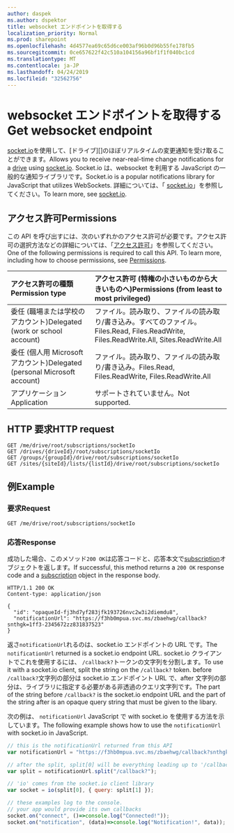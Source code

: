 ```yaml
---
author: daspek
ms.author: dspektor
title: websocket エンドポイントを取得する
localization_priority: Normal
ms.prod: sharepoint
ms.openlocfilehash: 4d4577ea69c65d6ce003af96b0d96b55fe178fb5
ms.sourcegitcommit: 0ce657622f42c510a104156a96bf1f1f040bc1cd
ms.translationtype: MT
ms.contentlocale: ja-JP
ms.lasthandoff: 04/24/2019
ms.locfileid: "32562756"
---
```

# <a name="get-websocket-endpoint"></a><span data-ttu-id="11e39-102">websocket エンドポイントを取得する</span><span class="sxs-lookup"><span data-stu-id="11e39-102">Get websocket endpoint</span></span>

<span data-ttu-id="11e39-103">[socket.io][]を使用して、[ドライブ][]のほぼリアルタイムの変更通知を受け取ることができます。</span><span class="sxs-lookup"><span data-stu-id="11e39-103">Allows you to receive near-real-time change notifications for a [drive][] using [socket.io][].</span></span>
<span data-ttu-id="11e39-104">Socket.io は、websocket を利用する JavaScript の一般的な通知ライブラリです。</span><span class="sxs-lookup"><span data-stu-id="11e39-104">Socket.io is a popular notifications library for JavaScript that utilizes WebSockets.</span></span> <span data-ttu-id="11e39-105">詳細については、「 [socket.io](https://socket.io)」を参照してください。</span><span class="sxs-lookup"><span data-stu-id="11e39-105">To learn more, see [socket.io](https://socket.io).</span></span>

[drive]: ../resources/drive.md
[socket.io]: https://socket.io/

## <a name="permissions"></a><span data-ttu-id="11e39-108">アクセス許可</span><span class="sxs-lookup"><span data-stu-id="11e39-108">Permissions</span></span>

<span data-ttu-id="11e39-p102">この API を呼び出すには、次のいずれかのアクセス許可が必要です。アクセス許可の選択方法などの詳細については、「[アクセス許可](/graph/permissions-reference)」を参照してください。</span><span class="sxs-lookup"><span data-stu-id="11e39-p102">One of the following permissions is required to call this API. To learn more, including how to choose permissions, see [Permissions](/graph/permissions-reference).</span></span>

| <span data-ttu-id="11e39-111">アクセス許可の種類</span><span class="sxs-lookup"><span data-stu-id="11e39-111">Permission type</span></span>                        | <span data-ttu-id="11e39-112">アクセス許可 (特権の小さいものから大きいものへ)</span><span class="sxs-lookup"><span data-stu-id="11e39-112">Permissions (from least to most privileged)</span></span>
|:---------------------------------------|:-------------------------------------------
| <span data-ttu-id="11e39-113">委任 (職場または学校のアカウント)</span><span class="sxs-lookup"><span data-stu-id="11e39-113">Delegated (work or school account)</span></span>     | <span data-ttu-id="11e39-114">ファイル。読み取り、ファイルの読み取り/書き込み。すべてのファイル。</span><span class="sxs-lookup"><span data-stu-id="11e39-114">Files.Read, Files.ReadWrite, Files.ReadWrite.All, Sites.ReadWrite.All</span></span>
| <span data-ttu-id="11e39-115">委任 (個人用 Microsoft アカウント)</span><span class="sxs-lookup"><span data-stu-id="11e39-115">Delegated (personal Microsoft account)</span></span> | <span data-ttu-id="11e39-116">ファイル。読み取り、ファイルの読み取り/書き込み。</span><span class="sxs-lookup"><span data-stu-id="11e39-116">Files.Read, Files.ReadWrite, Files.ReadWrite.All</span></span>
| <span data-ttu-id="11e39-117">アプリケーション</span><span class="sxs-lookup"><span data-stu-id="11e39-117">Application</span></span>                            | <span data-ttu-id="11e39-118">サポートされていません。</span><span class="sxs-lookup"><span data-stu-id="11e39-118">Not supported.</span></span>

## <a name="http-request"></a><span data-ttu-id="11e39-119">HTTP 要求</span><span class="sxs-lookup"><span data-stu-id="11e39-119">HTTP request</span></span>

<!-- { "blockType": "ignored" } -->

```http
GET /me/drive/root/subscriptions/socketIo
GET /drives/{driveId}/root/subscriptions/socketIo
GET /groups/{groupId}/drive/root/subscriptions/socketIo
GET /sites/{siteId}/lists/{listId}/drive/root/subscriptions/socketIo
```

## <a name="example"></a><span data-ttu-id="11e39-120">例</span><span class="sxs-lookup"><span data-stu-id="11e39-120">Example</span></span>

### <a name="request"></a><span data-ttu-id="11e39-121">要求</span><span class="sxs-lookup"><span data-stu-id="11e39-121">Request</span></span>

<!-- { "blockType": "request", "name": "drive_root_subscriptions_socketIo" } -->
```http
GET /me/drive/root/subscriptions/socketIo
```

### <a name="response"></a><span data-ttu-id="11e39-122">応答</span><span class="sxs-lookup"><span data-stu-id="11e39-122">Response</span></span>

<span data-ttu-id="11e39-123">成功した場合、このメソッド`200 OK`は応答コードと、応答本文で[subscription](../resources/subscription.md)オブジェクトを返します。</span><span class="sxs-lookup"><span data-stu-id="11e39-123">If successful, this method returns a `200 OK` response code and a [subscription](../resources/subscription.md) object in the response body.</span></span>

<!-- {
  "blockType": "response",
  "truncated": true,
  "@odata.type": "microsoft.graph.subscription"
} -->
```http
HTTP/1.1 200 OK
Content-type: application/json

{
  "id": "opaqueId-fj3hd7yf283jfk193726nvc2w3i2diemdu8",
  "notificationUrl": "https://f3hb0mpua.svc.ms/zbaehwg/callback?snthgk=1ff3-2345672zz831837523"
}
```

<span data-ttu-id="11e39-124">返さ`notificationUrl`れるのは、socket.io エンドポイントの URL です。</span><span class="sxs-lookup"><span data-stu-id="11e39-124">The `notificationUrl` returned is a socket.io endpoint URL.</span></span>
<span data-ttu-id="11e39-125">socket.io クライアントでこれを使用するには、 `/callback?`トークンの文字列を分割します。</span><span class="sxs-lookup"><span data-stu-id="11e39-125">To use it with a socket.io client, split the string on the `/callback?` token.</span></span>
<span data-ttu-id="11e39-126">before `/callback?`文字列の部分は socket.io エンドポイント URL で、after 文字列の部分は、ライブラリに指定する必要がある非透過のクエリ文字列です。</span><span class="sxs-lookup"><span data-stu-id="11e39-126">The part of the string before `/callback?` is the socket.io endpoint URL and the part of the string after is an opaque query string that must be given to the libary.</span></span>

<span data-ttu-id="11e39-127">次の例は、 `notificationUrl` JavaScript で with socket.io を使用する方法を示しています。</span><span class="sxs-lookup"><span data-stu-id="11e39-127">The following example shows how to use the `notificationUrl` with socket.io in JavaScript.</span></span>

```javascript
// this is the notificationUrl returned from this API
var notificationUrl = "https://f3hb0mpua.svc.ms/zbaehwg/callback?snthgk=1ff3-2345672zz831837523";

// after the split, split[0] will be everything leading up to '/callback?' and split[1] will be everything after.
var split = notificationUrl.split("/callback?");

// 'io' comes from the socket.io client library
var socket = io(split[0], { query: split[1] });

// these examples log to the console.
// your app would provide its own callbacks
socket.on("connect", ()=>console.log("Connected!"));
socket.on("notification", (data)=>console.log("Notification!", data));
```

<!--
{
  "type": "#page.annotation",
  "suppressions": [
    "Error: /api-reference/beta/api/driveItem-subscriptions-socketio.md:\r\n      Exception processing links.\r\n    System.ArgumentException: Link Definition was null. Link text: !INCLUDE [beta-disclaimer](../../includes/beta-disclaimer.md)\r\n      at ApiDoctor.Validation.DocFile.get_LinkDestinations()\r\n      at ApiDoctor.Validation.DocSet.ValidateLinks(Boolean includeWarnings, String[] relativePathForFiles, IssueLogger issues, Boolean requireFilenameCaseMatch, Boolean printOrphanedFiles)"
  ]
}
-->
